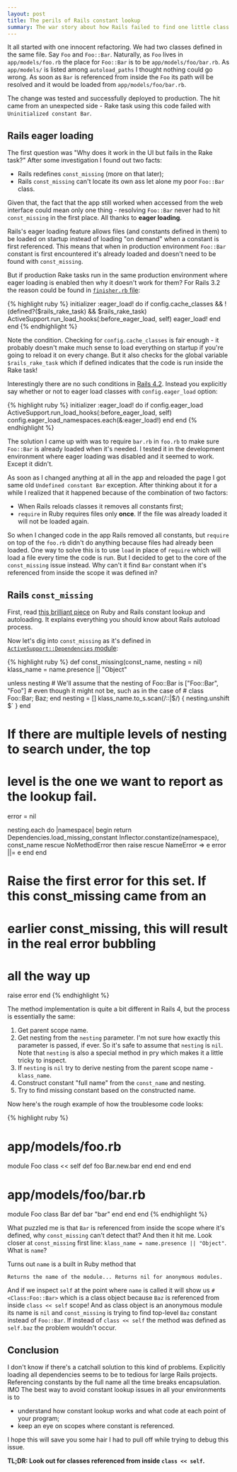 ```yaml
---
layout: post
title: The perils of Rails constant lookup
summary: The war story about how Rails failed to find one little class
---
```


It all started with one innocent refactoring. We had two classes defined in the same file. Say `Foo` and `Foo::Bar`. Naturally, as `Foo` lives in `app/models/foo.rb` the place for `Foo::Bar` is to be `app/models/foo/bar.rb`. As `app/models/` is listed among `autoload_paths` I thought nothing could go wrong. As soon as `Bar` is referenced from inside the `Foo` its path will be resolved and it would be loaded from `app/models/foo/bar.rb`.

The change was tested and successfully deployed to production. The hit came from an unexpected side - Rake task using this code failed with `Uninitialized constant Bar`.

## Rails eager loading

The first question was "Why does it work in the UI but fails in the Rake task?" After some investigation I found out two facts:

- Rails redefines `const_missing` (more on that later);
- Rails `const_missing` can't locate its own ass let alone my poor `Foo::Bar` class.

Given that, the fact that the app still worked when accessed from the web interface could mean only one thing - resolving `Foo::Bar` never had to hit `const_missing` in the first place. All thanks to **eager loading**.

Rails's eager loading feature allows files (and constants defined in them) to be loaded on startup instead of loading "on demand" when a constant is first referenced. This means that when in production environment `Foo::Bar` constant is first encountered it's already loaded and doesn't need to be found with `const_missing`.

But if production Rake tasks run in the same production environment where eager loading is enabled then why it doesn't work for them? For Rails 3.2 the reason could be found in [`finisher.rb` file](https://github.com/rails/rails/blob/3-2-stable/railties/lib/rails/application/finisher.rb#L50-L55):

{% highlight ruby %}
initializer :eager_load! do
  if config.cache_classes && !(defined?($rails_rake_task) && $rails_rake_task)
    ActiveSupport.run_load_hooks(:before_eager_load, self)
    eager_load!
  end
end
{% endhighlight %}

Note the condition. Checking for `config.cache_classes` is fair enough - it probably doesn't make much sense to load everything on startup if you're going to reload it on every change. But it also checks for the global variable `$rails_rake_task` which if defined indicates that the code is run inside the Rake task!

Interestingly there are no such conditions in [Rails 4.2](https://github.com/rails/rails/blob/4-2-stable/railties/lib/rails/application/finisher.rb#L53-L58). Instead you explicitly say whether or not to eager load classes with `config.eager_load` option:

{% highlight ruby %}
initializer :eager_load! do
  if config.eager_load
    ActiveSupport.run_load_hooks(:before_eager_load, self)
    config.eager_load_namespaces.each(&:eager_load!)
  end
end
{% endhighlight %}

The solution I came up with was to require `bar.rb` in `foo.rb` to make sure `Foo::Bar` is already loaded when it's needed. I tested it in the development environment where eager loading was disabled and it seemed to work. Except it didn't.

As soon as I changed anything at all in the app and reloaded the page I got same old `Undefined constant Bar` exception. After thinking about it for a while I realized that it happened because of the combination of two factors:

- When Rails reloads classes it removes all constants first;
- `require` in Ruby requires files only **once**. If the file was already loaded it will not be loaded again.

So when I changed code in the app Rails removed all constants, but `require` on top of the `foo.rb` didn't do anything because files had already been loaded. One way to solve this is to use `load` in place of `require` which will load a file every time the code is run. But I decided to get to the core of the `const_missing` issue instead. Why can't it find `Bar` constant when it's referenced from inside the scope it was defined in?

## Rails `const_missing`

First, read [this brilliant piece](http://urbanautomaton.com/blog/2013/08/27/rails-autoloading-hell/) on Ruby and Rails constant lookup and autoloading. It explains everything you should know about Rails autoload process.

Now let's dig into `const_missing` as it's defined in [`ActiveSupport::Dependencies` module](https://github.com/rails/rails/blob/3-2-stable/activesupport/lib/active_support/dependencies.rb):

{% highlight ruby %}
def const_missing(const_name, nesting = nil)
  klass_name = name.presence || "Object"

  unless nesting
    # We'll assume that the nesting of Foo::Bar is ["Foo::Bar", "Foo"]
    # even though it might not be, such as in the case of
    # class Foo::Bar; Baz; end
    nesting = []
    klass_name.to_s.scan(/::|$/) { nesting.unshift $` }
  end

  # If there are multiple levels of nesting to search under, the top
  # level is the one we want to report as the lookup fail.
  error = nil

  nesting.each do |namespace|
    begin
      return Dependencies.load_missing_constant Inflector.constantize(namespace), const_name
    rescue NoMethodError then raise
    rescue NameError => e
      error ||= e
    end
  end

  # Raise the first error for this set. If this const_missing came from an
  # earlier const_missing, this will result in the real error bubbling
  # all the way up
  raise error
end
{% endhighlight %}

The method implementation is quite a bit different in Rails 4, but the process is essentially the same:

1. Get parent scope name.
2. Get nesting from the `nesting` parameter. I'm not sure how exactly this parameter is passed, if ever. So it's safe to assume that `nesting` is `nil`. Note that `nesting` is also a special method in pry which makes it a little tricky to inspect.
3. If `nesting` is `nil` try to derive nesting from the parent scope name - `klass_name`.
4. Construct constant "full name" from the `const_name` and nesting.
5. Try to find missing constant based on the constructed name.

Now here's the rough example of how the troublesome code looks:

{% highlight ruby %}
# app/models/foo.rb

module Foo
  class << self
    def foo
        Bar.new.bar
      end
    end
  end
end

# app/models/foo/bar.rb

module Foo
  class Bar
    def bar
      "bar"
    end
  end
end
{% endhighlight %}

What puzzled me is that `Bar` is referenced from inside the scope where it's defined, why `const_missing` can't detect that? And then it hit me. Look closer at `const_missing` first line: `klass_name = name.presence || "Object"`. What is `name`?

Turns out `name` is a built in Ruby method that

    Returns the name of the module... Returns nil for anonymous modules.

And if we inspect `self` at the point where `name` is called it will show us `#<Class:Foo::Bar>` which is a class object because `Baz` is referenced from inside `class << self` scope! And as class object is an anonymous module its name is `nil` and `const_missing` is trying to find top-level `Baz` constant instead of `Foo::Bar`. If instead of `class << self` the method was defined as `self.baz` the problem wouldn't occur.

## Conclusion

I don't know if there's a catchall solution to this kind of problems. Explicitly loading all dependencies seems to be to tedious for large Rails projects. Referencing constants by the full name all the time breaks encapsulation. IMO The best way to avoid constant lookup issues in all your environments is to

- understand how constant lookup works and what code at each point of your program;
- keep an eye on scopes where constant is referenced.

I hope this will save you some hair I had to pull off while trying to debug this issue.


**TL;DR: Look out for classes referenced from inside `class << self`.**
